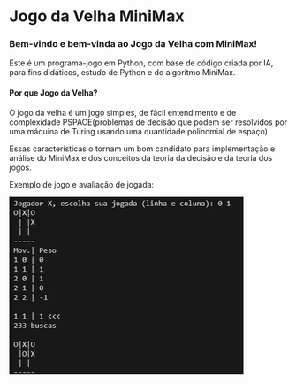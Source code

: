 # Jogo da Velha MiniMax

### Bem-vindo e bem-vinda ao Jogo da Velha com MiniMax!

Este é um programa-jogo em Python, com base de código criada por IA, para fins didáticos, estudo de Python e do algoritmo MiniMax.

#### Por que Jogo da Velha?

O jogo da velha é um jogo simples, de fácil entendimento e de complexidade PSPACE(problemas de decisão que podem ser resolvidos por uma máquina de Turing usando uma quantidade polinomial de espaço).

Essas características o tornam um bom candidato para implementação e análise do MiniMax e dos conceitos da teoria da decisão e da teoria dos jogos.

Exemplo de jogo e avaliação de jogada:

![exemplo de jogo](/assets/images/jogada1.png)
